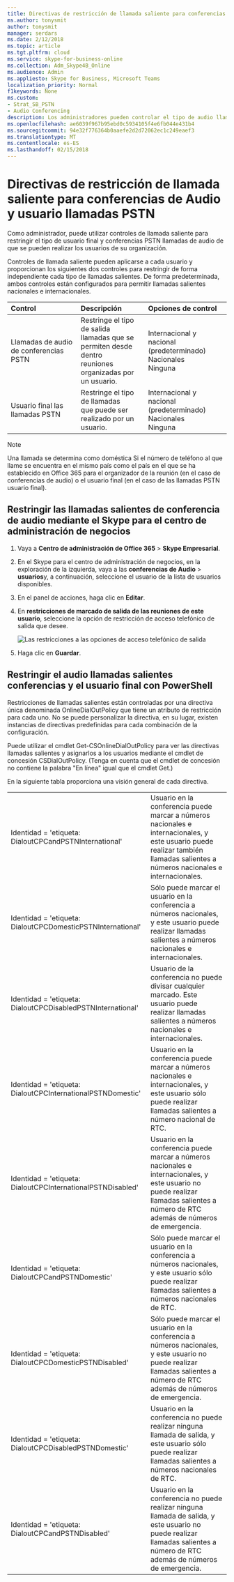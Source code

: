 ```yaml
---
title: Directivas de restricción de llamada saliente para conferencias de Audio y usuario llamadas PSTN
ms.author: tonysmit
author: tonysmit
manager: serdars
ms.date: 2/12/2018
ms.topic: article
ms.tgt.pltfrm: cloud
ms.service: skype-for-business-online
ms.collection: Adm_Skype4B_Online
ms.audience: Admin
ms.appliesto: Skype for Business, Microsoft Teams
localization_priority: Normal
f1keywords: None
ms.custom:
- Strat_SB_PSTN
- Audio Conferencing
description: Los administradores pueden controlar el tipo de audio llamadas PSTN conferencias y el usuario final que se pueden realizar los usuarios.
ms.openlocfilehash: ae6039f967b95ebd0c5934105f4e6fb044e431b4
ms.sourcegitcommit: 94e32f776364b0aaefe2d2d72062ec1c249eaef3
ms.translationtype: MT
ms.contentlocale: es-ES
ms.lasthandoff: 02/15/2018
---
```

# <a name="outbound-calling-restriction-policies-for-audio-conferencing-and-user-pstn-calls"></a>Directivas de restricción de llamada saliente para conferencias de Audio y usuario llamadas PSTN

Como administrador, puede utilizar controles de llamada saliente para restringir el tipo de usuario final y conferencias PSTN llamadas de audio de que se pueden realizar los usuarios de su organización. 

Controles de llamada saliente pueden aplicarse a cada usuario y proporcionan los siguientes dos controles para restringir de forma independiente cada tipo de llamadas salientes. De forma predeterminada, ambos controles están configurados para permitir llamadas salientes nacionales e internacionales. 

|Control|Descripción|Opciones de control|
|:-----|:-----|:-----|
|Llamadas de audio de conferencias PSTN|Restringe el tipo de salida </br>llamadas que se permiten desde dentro </br>reuniones organizadas por un usuario.|Internacional y nacional (predeterminado)</br>Nacionales</br>Ninguna|
|Usuario final las llamadas PSTN|Restringe el tipo de llamadas </br>que puede ser realizado por un usuario.|Internacional y nacional (predeterminado)</br>Nacionales</br>Ninguna|

   > [!NOTE]
   > Una llamada se determina como doméstica Si el número de teléfono al que llame se encuentra en el mismo país como el país en el que se ha establecido en Office 365 para el organizador de la reunión (en el caso de conferencias de audio) o el usuario final (en el caso de las llamadas PSTN usuario final). 


## <a name="restrict-audio-conferencing-outbound-calls-using-the-skype-for-business-admin-center"></a>Restringir las llamadas salientes de conferencia de audio mediante el Skype para el centro de administración de negocios 


1.  Vaya a **Centro de administración de Office 365** > **Skype Empresarial**.
2.  En el Skype para el centro de administración de negocios, en la exploración de la izquierda, vaya a las **conferencias de Audio** > **usuarios**y, a continuación, seleccione el usuario de la lista de usuarios disponibles.
3.  En el panel de acciones, haga clic en **Editar**.
4.  En **restricciones de marcado de salida de las reuniones de este usuario**, seleccione la opción de restricción de acceso telefónico de salida que desee.

    ![Las restricciones a las opciones de acceso telefónico de salida](../images/restrictions-to-dial-outs.png)

5. Haga clic en **Guardar**.

## <a name="restrict-audio-conferencing-and-end-user-outbound-calls-using-powershell"></a>Restringir el audio llamadas salientes conferencias y el usuario final con PowerShell

Restricciones de llamadas salientes están controladas por una directiva única denominada OnlineDialOutPolicy que tiene un atributo de restricción para cada uno. No se puede personalizar la directiva, en su lugar, existen instancias de directivas predefinidas para cada combinación de la configuración. 

Puede utilizar el cmdlet Get-CSOnlineDialOutPolicy para ver las directivas llamadas salientes y asignarlos a los usuarios mediante el cmdlet de concesión CSDialOutPolicy. (Tenga en cuenta que el cmdlet de concesión no contiene la palabra "En línea" igual que el cmdlet Get.) 

En la siguiente tabla proporciona una visión general de cada directiva.

|||
|:-----|:-----|
|Identidad = 'etiqueta: DialoutCPCandPSTNInternational'    |    Usuario en la conferencia puede marcar a números nacionales e internacionales, y este usuario puede realizar también llamadas salientes a números nacionales e internacionales.    |
|Identidad = 'etiqueta: DialoutCPCDomesticPSTNInternational'  |    Sólo puede marcar el usuario en la conferencia a números nacionales, y este usuario puede realizar llamadas salientes a números nacionales e internacionales.    |
|    Identidad = 'etiqueta: DialoutCPCDisabledPSTNInternational'    |    Usuario de la conferencia no puede divisar cualquier marcado. Este usuario puede realizar llamadas salientes a números nacionales e internacionales.    |
|    Identidad = 'etiqueta: DialoutCPCInternationalPSTNDomestic'    |    Usuario en la conferencia puede marcar a números nacionales e internacionales, y este usuario sólo puede realizar llamadas salientes a número nacional de RTC.    |
|    Identidad = 'etiqueta: DialoutCPCInternationalPSTNDisabled'    |    Usuario en la conferencia puede marcar a números nacionales e internacionales, y este usuario no puede realizar llamadas salientes a número de RTC además de números de emergencia.    |
|    Identidad = 'etiqueta: DialoutCPCandPSTNDomestic'    |    Sólo puede marcar el usuario en la conferencia a números nacionales, y este usuario sólo puede realizar llamadas salientes a números nacionales de RTC.    |
|    Identidad = 'etiqueta: DialoutCPCDomesticPSTNDisabled'    |    Sólo puede marcar el usuario en la conferencia a números nacionales, y este usuario no puede realizar llamadas salientes a número de RTC además de números de emergencia.    |
|    Identidad = 'etiqueta: DialoutCPCDisabledPSTNDomestic'    |    Usuario en la conferencia no puede realizar ninguna llamada de salida, y este usuario sólo puede realizar llamadas salientes a números nacionales de RTC.    |
|    Identidad = 'etiqueta: DialoutCPCandPSTNDisabled'    |    Usuario en la conferencia no puede realizar ninguna llamada de salida, y este usuario no puede realizar llamadas salientes a número de RTC además de números de emergencia.    |
